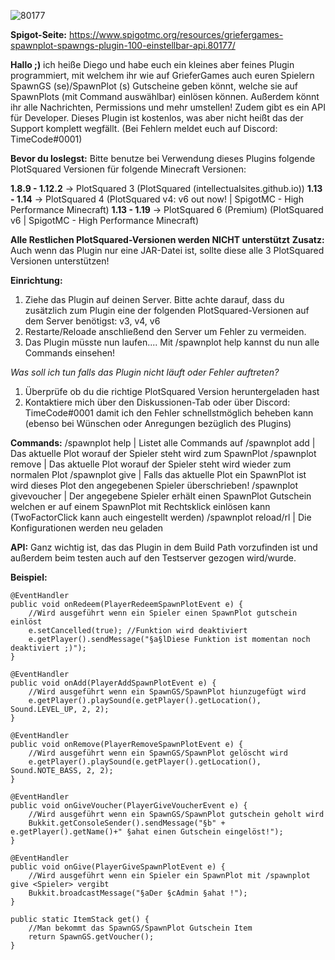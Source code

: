 ![80177](https://user-images.githubusercontent.com/94994775/209410008-3c452916-95b0-41c7-ac99-597154a62a90.png)


**Spigot-Seite:** https://www.spigotmc.org/resources/griefergames-spawnplot-spawngs-plugin-100-einstellbar-api.80177/

**Hallo ;)**
ich heiße Diego und habe euch ein kleines aber feines Plugin programmiert, mit welchem ihr wie auf GrieferGames auch euren Spielern SpawnGS (se)/SpawnPlot (s) Gutscheine geben könnt, welche sie auf SpawnPlots (mit Command auswählbar) einlösen können. Außerdem könnt ihr alle Nachrichten, Permissions und mehr umstellen! Zudem gibt es ein API für Developer. Dieses Plugin ist kostenlos, was aber nicht heißt das der Support komplett wegfällt. (Bei Fehlern meldet euch auf Discord: TimeCode#0001)

**Bevor du loslegst:**
Bitte benutze bei Verwendung dieses Plugins folgende PlotSquared Versionen für folgende Minecraft Versionen:

**1.8.9 - 1.12.2** -> PlotSquared 3 (PlotSquared (intellectualsites.github.io))
**1.13 - 1.14** -> PlotSquared 4 (PlotSquared v4: v6 out now! | SpigotMC - High Performance Minecraft)
**1.13 - 1.19** -> PlotSquared 6 (Premium) (PlotSquared v6 | SpigotMC - High Performance Minecraft)

**Alle Restlichen PlotSquared-Versionen werden NICHT unterstützt**
**Zusatz:** Auch wenn das Plugin nur eine JAR-Datei ist, sollte diese alle 3 PlotSquared Versionen unterstützen!

**Einrichtung:**
1. Ziehe das Plugin auf deinen Server. Bitte achte darauf, dass du zusätzlich zum Plugin eine der folgenden PlotSquared-Versionen auf dem Server benötigst: v3, v4, v6
2. Restarte/Reloade anschließend den Server um Fehler zu vermeiden.
3. Das Plugin müsste nun laufen.... Mit /spawnplot help kannst du nun alle Commands einsehen!

*Was soll ich tun falls das Plugin nicht läuft oder Fehler auftreten?*
1. Überprüfe ob du die richtige PlotSquared Version heruntergeladen hast
2. Kontaktiere mich über den Diskussionen-Tab oder über Discord: TimeCode#0001 damit ich den Fehler schnellstmöglich beheben kann (ebenso bei Wünschen oder Anregungen bezüglich des Plugins)

**Commands:**
/spawnplot help | Listet alle Commands auf
/spawnplot add | Das aktuelle Plot worauf der Spieler steht wird zum SpawnPlot
/spawnplot remove | Das aktuelle Plot worauf der Spieler steht wird wieder zum normalen Plot
/spawnplot give <Spieler> | Falls das aktuelle Plot ein SpawnPlot ist wird dieses Plot den angegebenen Spieler überschrieben!
/spawnplot givevoucher <Spieler> <Anzahl> | Der angegebene Spieler erhält einen SpawnPlot Gutschein welchen er auf einem SpawnPlot mit Rechtsklick einlösen kann (TwoFactorClick kann auch eingestellt werden)
/spawnplot reload/rl | Die Konfigurationen werden neu geladen

**API:**
Ganz wichtig ist, das das Plugin in dem Build Path vorzufinden ist und außerdem beim testen auch auf den Testserver gezogen wird/wurde.

**Beispiel:**

    @EventHandler
    public void onRedeem(PlayerRedeemSpawnPlotEvent e) {
        //Wird ausgeführt wenn ein Spieler einen SpawnPlot gutschein einlöst
        e.setCancelled(true); //Funktion wird deaktiviert
        e.getPlayer().sendMessage("§a§lDiese Funktion ist momentan noch deaktiviert ;)");
    }
 
    @EventHandler
    public void onAdd(PlayerAddSpawnPlotEvent e) {
        //Wird ausgeführt wenn ein SpawnGS/SpawnPlot hiunzugefügt wird
        e.getPlayer().playSound(e.getPlayer().getLocation(), Sound.LEVEL_UP, 2, 2);
    }
 
    @EventHandler
    public void onRemove(PlayerRemoveSpawnPlotEvent e) {
        //Wird ausgeführt wenn ein SpawnGS/SpawnPlot gelöscht wird
        e.getPlayer().playSound(e.getPlayer().getLocation(), Sound.NOTE_BASS, 2, 2);
    }
 
    @EventHandler
    public void onGiveVoucher(PlayerGiveVoucherEvent e) {
        //Wird ausgeführt wenn ein SpawnGS/SpawnPlot gutschein geholt wird
        Bukkit.getConsoleSender().sendMessage("§b" + e.getPlayer().getName()+" §ahat einen Gutschein eingelöst!");
    }
 
    @EventHandler
    public void onGive(PlayerGiveSpawnPlotEvent e) {
        //Wird ausgeführt wenn ein Spieler ein SpawnPlot mit /spawnplot give <Spieler> vergibt
        Bukkit.broadcastMessage("§aDer §cAdmin §ahat !");
    }
 
    public static ItemStack get() {
        //Man bekommt das SpawnGS/SpawnPlot Gutschein Item
        return SpawnGS.getVoucher();
    }
